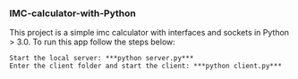 ### IMC-calculator-with-Python
This project is a simple imc calculator with interfaces and sockets in Python > 3.0.
To run this app follow the steps below:
```
Start the local server: ***python server.py***
Enter the client folder and start the client: ***python client.py***
```
